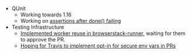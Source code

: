 - QUnit 
    - Working towards 1.16 
    - Working on [assertions after done() failing](https://github.com/jquery/qunit/pull/669) 
- Testing Infrastructure 
    - [Implemented worker reuse in browserstack-runner](https://github.com/browserstack/browserstack-runner/pull/93), waiting for them to approve the PR. 
    - [Hoping for Travis to implement opt-in for secure env vars in PRs](https://github.com/travis-ci/travis-ci/issues/1946#issuecomment-55500556)
